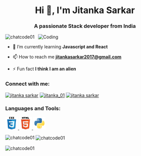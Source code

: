 <h1 align="center">Hi 👋, I'm Jitanka Sarkar</h1>
<h3 align="center">A passionate Stack developer from India</h3>
<img align="right" alt="Coding" width="400" src="https://ampron.eu/wp-content/uploads/2019/01/code-developer.gif">

<p align="left"> <img src="https://komarev.com/ghpvc/?username=chatcode01&label=Profile%20views&color=0e75b6&style=flat" alt="chatcode01" /> </p>

- 🌱 I’m currently learning **Javascript and React**

- 📫 How to reach me **jitankasarkar2017@gmail.com**

- ⚡ Fun fact **I think I am an alien**

<h3 align="left">Connect with me:</h3>
<p align="left">
<a href="https://linkedin.com/in/jitanka sarkar" target="blank"><img align="center" src="https://raw.githubusercontent.com/rahuldkjain/github-profile-readme-generator/master/src/images/icons/Social/linked-in-alt.svg" alt="jitanka sarkar" height="30" width="40" /></a>
<a href="https://instagram.com/jitanka_01" target="blank"><img align="center" src="https://raw.githubusercontent.com/rahuldkjain/github-profile-readme-generator/master/src/images/icons/Social/instagram.svg" alt="jitanka_01" height="30" width="40" /></a>
<a href="https://www.youtube.com/c/jitanka sarkar" target="blank"><img align="center" src="https://raw.githubusercontent.com/rahuldkjain/github-profile-readme-generator/master/src/images/icons/Social/youtube.svg" alt="jitanka sarkar" height="30" width="40" /></a>
</p>

<h3 align="left">Languages and Tools:</h3>
<p align="left"> <a href="https://www.w3schools.com/css/" target="_blank" rel="noreferrer"> <img src="https://raw.githubusercontent.com/devicons/devicon/master/icons/css3/css3-original-wordmark.svg" alt="css3" width="40" height="40"/> </a> <a href="https://www.w3.org/html/" target="_blank" rel="noreferrer"> <img src="https://raw.githubusercontent.com/devicons/devicon/master/icons/html5/html5-original-wordmark.svg" alt="html5" width="40" height="40"/> </a> <a href="https://www.python.org" target="_blank" rel="noreferrer"> <img src="https://raw.githubusercontent.com/devicons/devicon/master/icons/python/python-original.svg" alt="python" width="40" height="40"/> </a> </p>

<p><img align="left" src="https://github-readme-stats.vercel.app/api/top-langs?username=chatcode01&show_icons=true&locale=en&layout=compact" alt="chatcode01" /></p>

<p>&nbsp;<img align="center" src="https://github-readme-stats.vercel.app/api?username=chatcode01&show_icons=true&locale=en" alt="chatcode01" /></p>

<p><img align="center" src="https://github-readme-streak-stats.herokuapp.com/?user=chatcode01&" alt="chatcode01" /></p>
